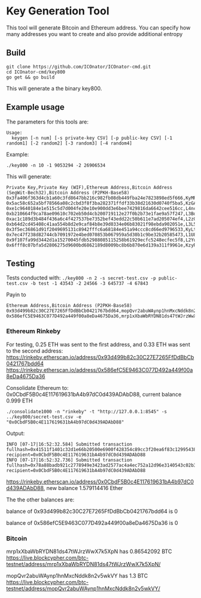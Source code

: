# Key Generation Tool

This tool will generate Bitcoin and Ethereum address. You can specify how many addresses you want to create and also provide additional entropy

## Build

```
git clone https://github.com/ICOnator/ICOnator-cmd.git
cd ICOnator-cmd/key800
go get && go build
```
 
This will generate a the binary key800. 

## Example usage

The parameters for this tools are:

```
Usage:
  keygen [-n num] [-s private-key CSV] [-p public-key CSV] [-1 random1] [-2 random2] [-3 random3] [-4 random4]
```

Example:

```
./key800 -n 10 -1 9053294 -2 26906534
```

This will generate:

```
Private Key,Private Key (WIF),Ethereum Address,Bitcoin Address (SegWit-Bech32),Bitcoin Address (P2PKH-Base58)
0x3fa406f363d4cb1a60c3fd8647bb216c982fb08db449fba24e7823898ed5f666,KyMRKdENUKMMqExjPBXFrAhQKRc72pvhDT8AH2TNmAY8TLhqTd45,0x70d2bfc771faedb75618ac3992b1922dfd43dbea,bc1qmh5n6ektslwky8xr7ajr049s34jv2jf30taaku,1MEMkBdvxMCHb12T75PN6TT3WkBaMKX3pT
0x5ac58c652a5bf78566a08c2cbd3f8f3ba282371ffdf33b38d21630d0740f5ba5,KzGABeKwmsmVXSpmbzvYBDm9Dze6FhPB5cFhd33hUqTMqq8U61va,0x6392cbc927c8a651bc915d3b592d21a031807a8c,bc1q0fqywy8kaa3z0dp7k5jeqtt5htzemhnjlyfc9r,1C9QSVPTt5xN2NqVVzop9FbUprGy7DbpMR
0xe1c9640184e1e515c5d7d004fe20e10e900dd3e6bee7429816da6642cee516cc,L4ncNc1xY5sA6dnJBDr6xW9kBy3G1JDJuHA7Ps6dx73puEU4NnDW,0x62650fca251b310d42442a4e5142f3f53dda5f35,bc1qk2mhvtpjwu63cpp7yrzcj2lvmcjz4842f3xp8l,1HHy4HMvUbZrpycUtmnDbD43haA28TFdbr
0xb210664f9ca78ae09610c702eb50d4cb200719112e27f0b2b73e1fae9a57f247,L3Bquy1YXg1oyimGFZfMnPNVhUPoGnKUQ5StkRZzJtEimrPGdGZ9,0xb886aa96016e304133fd55418deb9b1aa35be406,bc1quyuulmlmj27sjq9tulns53vefhfjktzgcv3kxa,1MXtJ2cTupyWpERADSR6GtEhJz95145V7y
0xac1c189d3b484f436a6c4f427537be7352bef43edd22c50b611e7ad205074ef4,L2zGbgMZ3qc96swgW6sUJ1KwEHBr3xYsCKvsWsViKY1DGb42y88p,0x0b403b56af806bf8cbbabd8c893a7097373e735a,bc1q67d6fr0lqxwtk9dxe6ckq0g4faw97ezeqn2ths,1Lf2jVfoZHW9jAcRdyS8wpmV51Xhc7cpiG
0xb64d2cd45408c41aa554b8d2e9caf84b8e39d0334e06b83021f98ebda902051e,L3L5f6jrxEwNDfzYAKCQmE6yZXCZhT5u4hFsAb2M6vkucPitDgjB,0xed4d1ed5b9ad3edf9caea5b417a3f29565ac085e,bc1q0y5eyn9ndfhln6v0xx06kz4lmwl663hht38qhn,1C3eZedPU8StN2GHJ4JpkGettcbtZ3j51x
0x3f5ec36861d91f2049695131c8942fffc6a68184e451a94ccc8cd66ed9796533,KyLtpNdE3HkRVotRfq4upFdiz83zoFpKvYACbX7wy8HV7SZHv5bt,0xad20d4cc81a982e4ff5b293162328f1a034f04b3,bc1qafntcpn7nfzagmq8yu4ctnx3u3dqpzllvlc39a,1NNQC1Gsa8xPjKEiiwKFYufkz5byw66EoN
0x7ec47f238d82744cb7091972e4bed070853b067959a5d30b1c9be32b20585473,L1U8X8RdghUp6Yoy9z8xnTP1j4tXTAyvixJJgiG2QZbzZ1WaxZHy,0x60596256af101b94c0511c144a6e279aa83536da,bc1q76gf80058qsy672fkl24vgsa7vvzkfzjgy4vdt,1PUiRauF1ZbRFQrBHzwqJTU7Z97k6mJub4
0x9f107fa99d3442d1a15270045fdb52988085115258b61929ecfc5248ecfec5f8,L2Yup9KWriM3GwqERR5gj1DmMac4LrXGhMwFBjFZqj6idhCZrN9e,0x071b36315fc82bef802b4df8aeb6202086db8ec9,bc1qgpa0mpgr7tmwqdhupsk4tl36j4vgfrtz408guu,16swao3DPNwFRLuHjpC4uhwpMPqXukYd5a
0x6fff8c07bfa5d2806275d9600bd6862189d8009bc8b6b870e6d139a311f9961e,KzyRMqx4GVVyEhaZH4obTCP4xs5MCKmPLUSEjgwSNucUoxGAUHGH,0x066e8f381c9d3107b11ee3494ccabd8893f15200,bc1qmrkfdk78wptspftcg92atrqfaasd42za80ke80,1LmzNwxPeNoJ1jaY8ekF72y7URPqjDrRpK
```

## Testing
Tests conducted with: ```./key800 -n 2 -s secret-test.csv -p public-test.csv -b test -1 43543 -2 24566 -3 645737 -4 67843```

Payin to

```
Ethereum Address,Bitcoin Address (P2PKH-Base58)
0x93d499b82c30C27E7265FfDdBbCb0421767bdd64,mopQvr2abuWAynp1hnMxcNddk8n2v5wkVY
0x586efC5E9463C077D492a449f00a8eDa4675Da36,mrp1xXbaWbRYDN81ds47tWJrzWwX7k5XpN
```

### Ethereum Rinkeby
For testing, 0.25 ETH was sent to the first address, and 0.33 ETH was sent to the second address:
https://rinkeby.etherscan.io/address/0x93d499b82c30C27E7265FfDdBbCb0421767bdd64
https://rinkeby.etherscan.io/address/0x586efC5E9463C077D492a449f00a8eDa4675Da36

Consolidate Ethereum to: 0x0CbdF5B0c4E117619631bA4b97dC0d439ADAbD88, current balance 0.999 ETH

```
./consolidate1000 -n "rinkeby" -t "http://127.0.0.1:8545" -s ../key800/secret-test.csv -e "0x0CbdF5B0c4E117619631bA4b97dC0d439ADAbD88"
```
Output:
```
INFO [07-17|16:52:32.584] Submitted transaction                    fullhash=0x41511f1401c32d1e66b20500e6900f428354c89cc3f20ea6f83c129954384551 recipient=0x0CbdF5B0c4E117619631bA4b97dC0d439ADAbD88
INFO [07-17|16:52:32.736] Submitted transaction                    fullhash=0x78a88badb921c2778949e3423ad2577ac4a4ec752a12d96e3140543c02b3b74b recipient=0x0CbdF5B0c4E117619631bA4b97dC0d439ADAbD88
```
https://rinkeby.etherscan.io/address/0x0CbdF5B0c4E117619631bA4b97dC0d439ADAbD88, new balance 1.579114416 Ether

The the other balances are:

balance of 0x93d499b82c30C27E7265FfDdBbCb0421767bdd64 is 0

balance of 0x586efC5E9463C077D492a449f00a8eDa4675Da36 is 0

### Bitcoin
mrp1xXbaWbRYDN81ds47tWJrzWwX7k5XpN has 0.86542092 BTC
https://live.blockcypher.com/btc-testnet/address/mrp1xXbaWbRYDN81ds47tWJrzWwX7k5XpN/

mopQvr2abuWAynp1hnMxcNddk8n2v5wkVY has 1.3 BTC
https://live.blockcypher.com/btc-testnet/address/mopQvr2abuWAynp1hnMxcNddk8n2v5wkVY/

